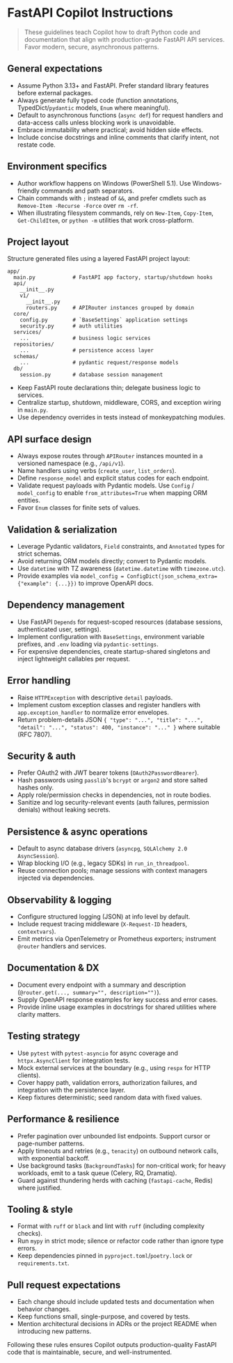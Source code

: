# FastAPI Copilot Instructions

> These guidelines teach Copilot how to draft Python code and documentation that align with production-grade FastAPI API services. Favor modern, secure, asynchronous patterns.

## General expectations

- Assume Python 3.13+ and FastAPI. Prefer standard library features before external packages.
- Always generate fully typed code (function annotations, TypedDict/`pydantic` models, `Enum` where meaningful).
- Default to asynchronous functions (`async def`) for request handlers and data-access calls unless blocking work is unavoidable.
- Embrace immutability where practical; avoid hidden side effects.
- Include concise docstrings and inline comments that clarify intent, not restate code.

## Environment specifics

- Author workflow happens on Windows (PowerShell 5.1). Use Windows-friendly commands and path separators.
- Chain commands with `;` instead of `&&`, and prefer cmdlets such as `Remove-Item -Recurse -Force` over `rm -rf`.
- When illustrating filesystem commands, rely on `New-Item`, `Copy-Item`, `Get-ChildItem`, or `python -m` utilities that work cross-platform.

## Project layout

Structure generated files using a layered FastAPI project layout:

```
app/
  main.py            # FastAPI app factory, startup/shutdown hooks
  api/
    __init__.py
    v1/
      __init__.py
      routers.py     # APIRouter instances grouped by domain
  core/
    config.py        # `BaseSettings` application settings
    security.py      # auth utilities
  services/
    ...              # business logic services
  repositories/
    ...              # persistence access layer
  schemas/
    ...              # pydantic request/response models
  db/
    session.py       # database session management
```

- Keep FastAPI route declarations thin; delegate business logic to services.
- Centralize startup, shutdown, middleware, CORS, and exception wiring in `main.py`.
- Use dependency overrides in tests instead of monkeypatching modules.

## API surface design

- Always expose routes through `APIRouter` instances mounted in a versioned namespace (e.g., `/api/v1`).
- Name handlers using verbs (`create_user`, `list_orders`).
- Define `response_model` and explicit status codes for each endpoint.
- Validate request payloads with Pydantic models. Use `Config` / `model_config` to enable `from_attributes=True` when mapping ORM entities.
- Favor `Enum` classes for finite sets of values.

## Validation & serialization

- Leverage Pydantic validators, `Field` constraints, and `Annotated` types for strict schemas.
- Avoid returning ORM models directly; convert to Pydantic models.
- Use `datetime` with TZ awareness (`datetime.datetime` with `timezone.utc`).
- Provide examples via `model_config = ConfigDict(json_schema_extra={"example": {...}})` to improve OpenAPI docs.

## Dependency management

- Use FastAPI `Depends` for request-scoped resources (database sessions, authenticated user, settings).
- Implement configuration with `BaseSettings`, environment variable prefixes, and `.env` loading via `pydantic-settings`.
- For expensive dependencies, create startup-shared singletons and inject lightweight callables per request.

## Error handling

- Raise `HTTPException` with descriptive `detail` payloads.
- Implement custom exception classes and register handlers with `app.exception_handler` to normalize error envelopes.
- Return problem-details JSON `{ "type": "...", "title": "...", "detail": "...", "status": 400, "instance": "..." }` where suitable (RFC 7807).

## Security & auth

- Prefer OAuth2 with JWT bearer tokens (`OAuth2PasswordBearer`).
- Hash passwords using `passlib`'s `bcrypt` or `argon2` and store salted hashes only.
- Apply role/permission checks in dependencies, not in route bodies.
- Sanitize and log security-relevant events (auth failures, permission denials) without leaking secrets.

## Persistence & async operations

- Default to async database drivers (`asyncpg`, `SQLAlchemy 2.0 AsyncSession`).
- Wrap blocking I/O (e.g., legacy SDKs) in `run_in_threadpool`.
- Reuse connection pools; manage sessions with context managers injected via dependencies.

## Observability & logging

- Configure structured logging (JSON) at info level by default.
- Include request tracing middleware (`X-Request-ID` headers, `contextvars`).
- Emit metrics via OpenTelemetry or Prometheus exporters; instrument `@router` handlers and services.

## Documentation & DX

- Document every endpoint with a summary and description (`@router.get(..., summary="", description="")`).
- Supply OpenAPI response examples for key success and error cases.
- Provide inline usage examples in docstrings for shared utilities where clarity matters.

## Testing strategy

- Use `pytest` with `pytest-asyncio` for async coverage and `httpx.AsyncClient` for integration tests.
- Mock external services at the boundary (e.g., using `respx` for HTTP clients).
- Cover happy path, validation errors, authorization failures, and integration with the persistence layer.
- Keep fixtures deterministic; seed random data with fixed values.

## Performance & resilience

- Prefer pagination over unbounded list endpoints. Support cursor or page-number patterns.
- Apply timeouts and retries (e.g., `tenacity`) on outbound network calls, with exponential backoff.
- Use background tasks (`BackgroundTasks`) for non-critical work; for heavy workloads, emit to a task queue (Celery, RQ, Dramatiq).
- Guard against thundering herds with caching (`fastapi-cache`, Redis) where justified.

## Tooling & style

- Format with `ruff` or `black` and lint with `ruff` (including complexity checks).
- Run `mypy` in strict mode; silence or refactor code rather than ignore type errors.
- Keep dependencies pinned in `pyproject.toml`/`poetry.lock` or `requirements.txt`.

## Pull request expectations

- Each change should include updated tests and documentation when behavior changes.
- Keep functions small, single-purpose, and covered by tests.
- Mention architectural decisions in ADRs or the project README when introducing new patterns.

Following these rules ensures Copilot outputs production-quality FastAPI code that is maintainable, secure, and well-instrumented.
